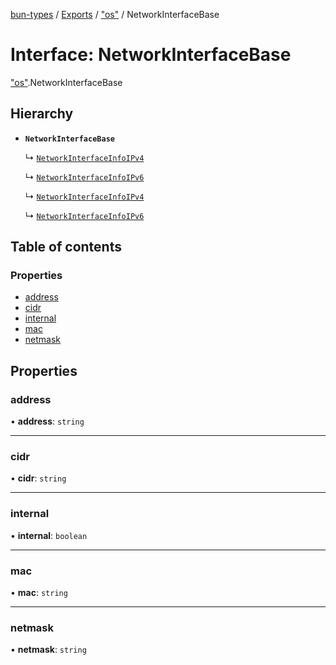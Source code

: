 [bun-types](https://oven-sh.github.io/bun-types/README.md) / [Exports](https://oven-sh.github.io/bun-types/modules.md) / ["os"](https://oven-sh.github.io/bun-types/modules/os_.md) / NetworkInterfaceBase

# Interface: NetworkInterfaceBase

["os"](https://oven-sh.github.io/bun-types/modules/os_.md).NetworkInterfaceBase

## Hierarchy

- **`NetworkInterfaceBase`**

  ↳ [`NetworkInterfaceInfoIPv4`](https://oven-sh.github.io/bun-types/interfaces/os_.NetworkInterfaceInfoIPv4.md)

  ↳ [`NetworkInterfaceInfoIPv6`](https://oven-sh.github.io/bun-types/interfaces/os_.NetworkInterfaceInfoIPv6.md)

  ↳ [`NetworkInterfaceInfoIPv4`](https://oven-sh.github.io/bun-types/interfaces/node_os_.NetworkInterfaceInfoIPv4.md)

  ↳ [`NetworkInterfaceInfoIPv6`](https://oven-sh.github.io/bun-types/interfaces/node_os_.NetworkInterfaceInfoIPv6.md)

## Table of contents

### Properties

- [address](https://oven-sh.github.io/bun-types/interfaces/os_.NetworkInterfaceBase.md#address)
- [cidr](https://oven-sh.github.io/bun-types/interfaces/os_.NetworkInterfaceBase.md#cidr)
- [internal](https://oven-sh.github.io/bun-types/interfaces/os_.NetworkInterfaceBase.md#internal)
- [mac](https://oven-sh.github.io/bun-types/interfaces/os_.NetworkInterfaceBase.md#mac)
- [netmask](https://oven-sh.github.io/bun-types/interfaces/os_.NetworkInterfaceBase.md#netmask)

## Properties

### address

• **address**: `string`

___

### cidr

• **cidr**: `string`

___

### internal

• **internal**: `boolean`

___

### mac

• **mac**: `string`

___

### netmask

• **netmask**: `string`
